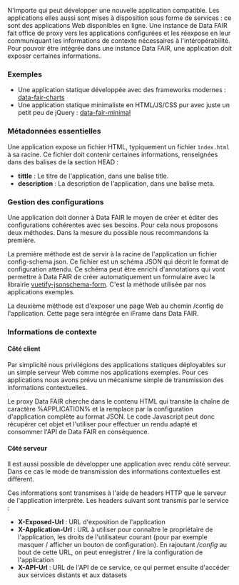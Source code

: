 N'importe qui peut développer une nouvelle application compatible. Les applications elles aussi sont mises à disposition sous forme de services : ce sont des applications Web disponibles en ligne. Une instance de Data FAIR fait office de proxy vers les applications configurées et les réexpose en leur communiquant les informations de contexte nécessaires à l'intéropérabilité. Pour pouvoir être intégrée dans une instance Data FAIR, une application doit exposer certaines informations.

### Exemples

  - Une application statique développée avec des frameworks modernes : [data-fair-charts](https://github.com/koumoul-dev/data-fair-charts)
  - Une application statique minimaliste en HTML/JS/CSS pur avec juste un petit peu de jQuery : [data-fair-minimal](https://github.com/koumoul-dev/data-fair-minimal)

### Métadonnées essentielles

Une application expose un fichier HTML, typiquement un fichier `ìndex.html` à sa racine. Ce fichier doit contenir certaines informations, renseignées dans des balises de la section HEAD :
 * **tittle** : Le titre de l'application, dans une balise title.
 * **description** : La description de l'application, dans une balise meta.

### Gestion des configurations

Une application doit donner à Data FAIR le moyen de créer et éditer des configurations cohérentes avec ses besoins. Pour cela nous proposons deux méthodes. Dans la mesure du possible nous recommandons la première.

La première méthode est de servir à la racine de l'application un fichier config-schema.json. Ce fichier est un schéma JSON qui décrit le format de configuration attendu. Ce schéma peut être enrichi d'annotations qui vont permettre à Data FAIR de créer automatiquement un formulaire avec la librairie [vuetify-jsonschema-form](https://github.com/koumoul-dev/vuetify-jsonschema-form). C'est la méthode utilisée par nos applications exemples.

La deuxième méthode est d'exposer une page Web au chemin /config de l'application. Cette page sera intégrée en iFrame dans Data FAIR.

### Informations de contexte

#### Côté client

Par simplicité nous privilégions des applications statiques déployables sur un simple serveur Web comme nos applications exemples. Pour ces applications nous avons prévu un mécanisme simple de transmission des informations contextuelles.

Le proxy Data FAIR cherche dans le contenu HTML qui transite la chaîne de caractère %APPLICATION% et la remplace par la configuration d'application complète au format JSON. Le code Javascript peut donc récupérer cet objet et l'utiliser pour effectuer un rendu adapté et consommer l'API de Data FAIR en conséquence.

#### Côté serveur

Il est aussi possible de développer une application avec rendu côté serveur. Dans ce cas le mode de transmission des informations contextuelles est différent.

Ces informations sont transmises à l'aide de headers HTTP que le serveur de l'application interprète. Les headers suivant sont transmis par le service :
 * **X-Exposed-Url** : URL d'exposition de l'application
 * **X-Application-Url** : URL à utiliser pour connaître le propriétaire de l'application, les droits de l'utilisateur courant (pour par exemple masquer / afficher un bouton de configuration). En rajoutant */config* au bout de cette URL, on peut enregistrer / lire la configuration de l'application
 * **X-API-Url** : URL de l'API de ce service, ce qui permet ensuite d'accéder aux services distants et aux datasets
